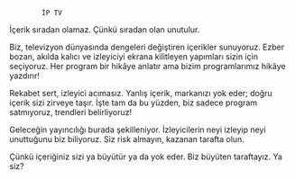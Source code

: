             İP TV
İçerik sıradan olamaz. Çünkü sıradan olan unutulur.

Biz, televizyon dünyasında dengeleri değiştiren içerikler sunuyoruz. Ezber bozan, akılda kalıcı ve izleyiciyi ekrana kilitleyen yapımları sizin için seçiyoruz. Her program bir hikâye anlatır ama bizim programlarımız hikâye yazdırır!

Rekabet sert, izleyici acımasız. Yanlış içerik, markanızı yok eder; doğru içerik sizi zirveye taşır. İşte tam da bu yüzden, biz sadece program satmıyoruz, trendleri belirliyoruz!

Geleceğin yayıncılığı burada şekilleniyor. İzleyicilerin neyi izleyip neyi unuttuğunu biz biliyoruz. Siz risk almayın, kazanan tarafta olun.

Çünkü içeriğiniz sizi ya büyütür ya da yok eder. Biz büyüten taraftayız. Ya siz?
